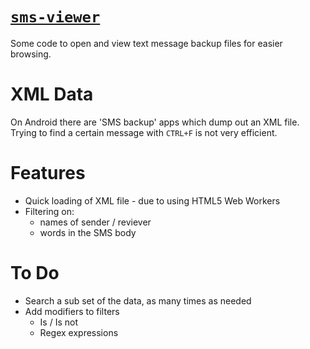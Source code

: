 [`sms-viewer`][website]
========================

Some code to open and view text message backup files for easier browsing.

XML Data
========

On Android there are 'SMS backup' apps which dump out an XML file.
Trying to find a certain message with `CTRL+F` is not very efficient. 

Features
========

* Quick loading of XML file - due to using HTML5 Web Workers
* Filtering on:
    - names of sender / reviever
    - words in the SMS body

To Do
=====

* Search a sub set of the data, as many times as needed
* Add modifiers to filters
    - Is / Is not
    - Regex expressions

[website]: http://nathanrosspowell.github.io/sms-viewer
